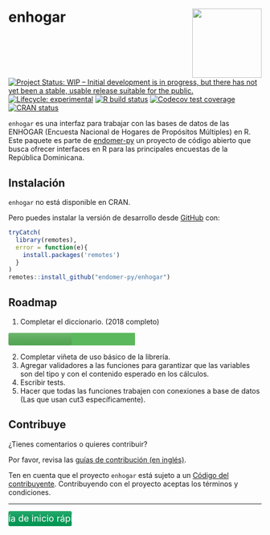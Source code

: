 
<!-- README.md is generated from README.Rmd. Please edit that file -->

# enhogar <img src='man/figures/logo.png' align="right" height="138" />

<!-- badges: start -->

[![Project Status: WIP – Initial development is in progress, but there
has not yet been a stable, usable release suitable for the
public.](https://www.repostatus.org/badges/latest/wip.svg)](https://www.repostatus.org/#wip)
[![Lifecycle:
experimental](https://img.shields.io/badge/lifecycle-experimental-orange.svg)](https://www.tidyverse.org/lifecycle/#experimental)
[![R build
status](https://github.com/endomer-py/enhogar/workflows/R-CMD-check/badge.svg)](https://github.com/endomer-py/enhogar/actions)
[![Codecov test
coverage](https://codecov.io/gh/endomer-py/enhogar/branch/main/graph/badge.svg)](https://codecov.io/gh/endomer-py/enhogar?branch=main)
[![CRAN
status](https://www.r-pkg.org/badges/version/enhogar)](https://CRAN.R-project.org/package=enhogar)
<!-- badges: end -->

`enhogar` es una interfaz para trabajar con las bases de datos de las
ENHOGAR (Encuesta Nacional de Hogares de Propósitos Múltiples) en R.
Este paquete es parte de [endomer-py](https://endomer-py.github.io/) un
proyecto de código abierto que busca ofrecer interfaces en R para las
principales encuestas de la República Dominicana.

## Instalación

`enhogar` no está disponible en CRAN.

<!-- ``` r -->
<!-- install.packages("enhogar") -->
<!-- ``` -->

Pero puedes instalar la versión de desarrollo desde
[GitHub](https://github.com/) con:

``` r
tryCatch(
  library(remotes),
  error = function(e){
    install.packages('remotes')
  }
)
remotes::install_github("endomer-py/enhogar")
```

## Roadmap

1.  Completar el diccionario. (2018 completo)

  <svg width="50%" height="25" xmlns="http://www.w3.org/2000/svg">
  <linearGradient id="a" x2="0" y2="100%">
    <stop offset="0" stop-color="#bbb" stop-opacity="0.2"/>
  <stop offset="1" stop-opacity="0.1"/>
    </linearGradient>
    <rect rx="4" x="0" width="50%" height="25" fill="#555"/>
    <rect rx="4" x="0" width="228%" height="25" fill="#5cb85c"/>
    <rect rx="4" width="50%" height="25" fill="url(#a)"/>
    <g fill="#fff" text-anchor="middle" font-family=DejaVu Sans,Verdana,Geneva,sans-serif font-size="14">
    <text x="114%" y="17.5">456456</text>
    </g>
    </svg>
    

2.  Completar viñeta de uso básico de la librería.
3.  Agregar validadores a las funciones para garantizar que las
    variables son del tipo y con el contenido esperado en los cálculos.
4.  Escribir tests.
5.  Hacer que todas las funciones trabajen con conexiones a base de
    datos (Las que usan cut3 específicamente).

## Contribuye

¿Tienes comentarios o quieres contribuir?

Por favor, revisa las [guías de contribución (en
inglés)](https://endomer-py.github.io/enhogar/CONTRIBUTING.html).

Ten en cuenta que el proyecto `enhogar` está sujeto a un [Código del
contribuyente](https://contributor-covenant.org/es/version/2/0/CODE_OF_CONDUCT.html).
Contribuyendo con el proyecto aceptas los términos y condiciones.

<hr/>

<a href="./articles/enhogar.html">
  <svg width="50%" height="30" xmlns="http://www.w3.org/2000/svg">
  <linearGradient id="a" x2="0" y2="100%">
    <stop offset="0" stop-color="#bbb" stop-opacity="0.2"/>
  <stop offset="1" stop-opacity="0.1"/>
    </linearGradient>
    <rect rx="4" x="0" width="50%" height="30" fill="#555"/>
    <rect rx="4" x="0" width="50%" height="30" fill="#00a65a"/>
    <rect rx="4" width="50%" height="30" fill="url(#a)"/>
    <g fill="#fff" text-anchor="middle" font-size="18">
    <text x="25%" y="21">Guía de inicio rápido</text>
    </g>
    </svg>
    </a>
